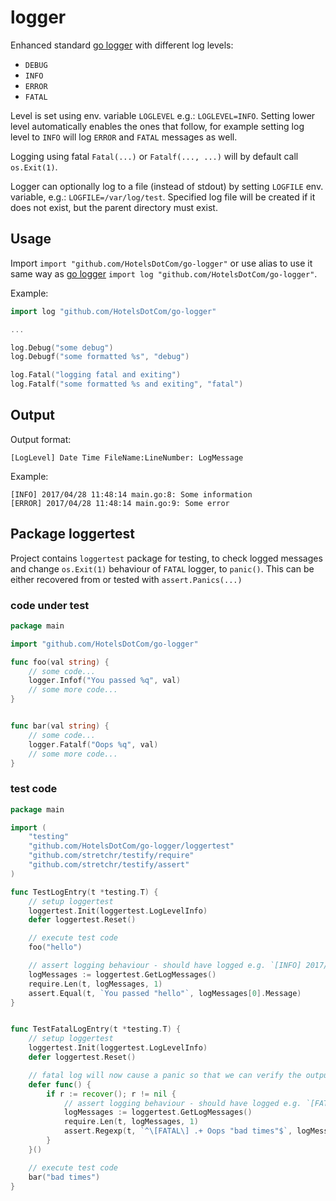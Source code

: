 # logger

Enhanced standard [go logger](https://golang.org/pkg/log/) with different log levels:

* `DEBUG`
* `INFO`
* `ERROR`
* `FATAL`

Level is set using env. variable `LOGLEVEL` e.g.: `LOGLEVEL=INFO`. Setting lower level automatically enables the ones that
follow, for example setting log level to `INFO` will log `ERROR` and `FATAL` messages as well.

Logging using fatal `Fatal(...)` or `Fatalf(..., ...)` will by default call `os.Exit(1)`.

Logger can optionally log to a file (instead of stdout) by setting `LOGFILE` env. variable, e.g.: `LOGFILE=/var/log/test`.
Specified log file will be created if it does not exist, but the parent directory must exist.

## Usage

Import `import "github.com/HotelsDotCom/go-logger"` or use alias to use it same way as [go logger](https://golang.org/pkg/log/)
`import log "github.com/HotelsDotCom/go-logger"`.

Example:

```go
import log "github.com/HotelsDotCom/go-logger"

...

log.Debug("some debug")
log.Debugf("some formatted %s", "debug")

log.Fatal("logging fatal and exiting")
log.Fatalf("some formatted %s and exiting", "fatal")
```

## Output

Output format:

`[LogLevel] Date Time FileName:LineNumber: LogMessage`

Example:

```
[INFO] 2017/04/28 11:48:14 main.go:8: Some information
[ERROR] 2017/04/28 11:48:14 main.go:9: Some error
```

## Package loggertest

Project contains `loggertest` package for testing, to check logged messages and change `os.Exit(1)` behaviour of
`FATAL` logger, to `panic()`. This can be either recovered from or tested with `assert.Panics(...)`

### code under test

```go
package main

import "github.com/HotelsDotCom/go-logger"

func foo(val string) {
	// some code...
	logger.Infof("You passed %q", val)
	// some more code...
}


func bar(val string) {
	// some code...
	logger.Fatalf("Oops %q", val)
	// some more code...
}
```

### test code

```go
package main

import (
	"testing"
	"github.com/HotelsDotCom/go-logger/loggertest"
	"github.com/stretchr/testify/require"
	"github.com/stretchr/testify/assert"
)

func TestLogEntry(t *testing.T) {
	// setup loggertest
	loggertest.Init(loggertest.LogLevelInfo)
	defer loggertest.Reset()

	// execute test code
	foo("hello")

	// assert logging behaviour - should have logged e.g. `[INFO] 2017/10/03 14:13:31 foo.go:6: You passed "hello"`
	logMessages := loggertest.GetLogMessages()
	require.Len(t, logMessages, 1)
	assert.Equal(t, `You passed "hello"`, logMessages[0].Message)
}


func TestFatalLogEntry(t *testing.T) {
	// setup loggertest
	loggertest.Init(loggertest.LogLevelInfo)
	defer loggertest.Reset()

	// fatal log will now cause a panic so that we can verify the output
	defer func() {
		if r := recover(); r != nil {
			// assert logging behaviour - should have logged e.g. `[FATAL] 2017/10/03 14:26:48 foo.go:14: Oops "bad times"`
			logMessages := loggertest.GetLogMessages()
			require.Len(t, logMessages, 1)
			assert.Regexp(t, `^\[FATAL\] .+ Oops "bad times"$`, logMessages[0].RawMessage)
		}
	}()

	// execute test code
	bar("bad times")
}
```
